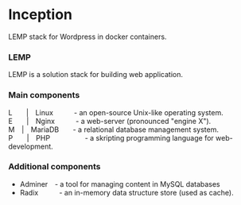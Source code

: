 # Inception
LEMP stack for Wordpress in docker containers.

### LEMP
LEMP is a solution stack for building web application.

### Main components
L  | Linux   - an open-source Unix-like operating system.<br />
E  | Nginx   - a web-server (pronounced "engine X").<br />
M | MariaDB  - a relational database management system.<br />
P  | PHP     - a skripting programming language for web-development.<br />

### Additional components
- Adminer - a tool for managing content in MySQL databases
- Radix   - an in-memory data structure store (used as cache).
